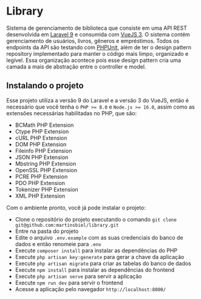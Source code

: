 # Library
Sistema de gerenciamento de biblioteca que consiste em uma API REST desenvolvida em [Laravel 9](https://laravel.com/docs/9.x) e consumida com [VueJS 3](https://vuejs.org/). O sistema contém gerenciamento de usuários, livros, gêneros e empréstimos. Todos os endpoints da API são testando com [PHPUnit](https://phpunit.de/), além de ter o design pattern repository implementado para manter o código mais limpo, organizado e legível. Essa organização acontece pois esse design pattern cria uma camada a mais de abstração entre o controller e model.

## Instalando o projeto
Esse projeto utiliza a versão 9 do Laravel e a versão 3 do VueJS, então é necessário que você tenha o `PHP >= 8.0` e `Node.js >= 16.0`, assim como as extensões necessárias habilitadas no PHP, que são:

- BCMath PHP Extension
- Ctype PHP Extension
- cURL PHP Extension
- DOM PHP Extension
- Fileinfo PHP Extension
- JSON PHP Extension
- Mbstring PHP Extension
- OpenSSL PHP Extension
- PCRE PHP Extension
- PDO PHP Extension
- Tokenizer PHP Extension
- XML PHP Extension

Com o ambiente pronto, você já pode instalar o projeto:
- Clone o repositório do projeto executando o comando `git clone git@github.com:martinsbiel/library.git`
- Entre na pasta do projeto
- Edite o arquivo `.env.example` com as suas credenciais do banco de dados e então renomeie para `.env`
- Execute `composer install` para instalar as dependências do PHP
- Execute `php artisan key:generate` para gerar a chave da aplicação
- Execute `php artisan migrate` para criar as tabelas do banco de dados
- Execute `npm install` para instalar as dependências do frontend
- Execute `php artisan serve` para servir a aplicação
- Execute `npm run dev` para servir o frontend
- Acesse a aplicação pelo navegador `http://localhost:8000/`